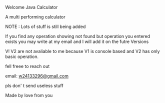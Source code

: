 Welcome Java Calculator 

A multi performing calculator

NOTE : Lots of stuff is still being added

If you find any operation showing not found but operation you entered exists you may write at my email and I will add it on the futre Versions

V! V2 are not avaliable to me because V1 is console based and V2 has only basic operation.

fell freee to reach out

email: w24133296@gmail.com

pls don' t send useless stuff

Made by love from you

